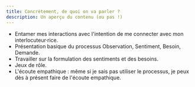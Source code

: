 ```yaml
---
title: Concrètement, de quoi on va parler ?
description: Un aperçu du contenu (ou pas !)
---
```


- Entamer mes interactions avec l'intention de me connecter avec mon interlocuteur·rice.
- Présentation basique du processus Observation, Sentiment, Besoin, Demande.
- Travailler sur la formulation des sentiments et des besoins.
- Jeux de rôle.
- L'écoute empathique : même si je sais pas utiliser le processus, je peux dès à présent faire de l'écoute empathique.

